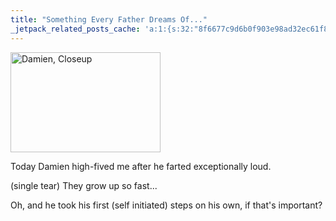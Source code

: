 ```yaml
---
title: "Something Every Father Dreams Of..."
_jetpack_related_posts_cache: 'a:1:{s:32:"8f6677c9d6b0f903e98ad32ec61f8deb";a:2:{s:7:"expires";i:1520421081;s:7:"payload";a:3:{i:0;a:1:{s:2:"id";i:228;}i:1;a:1:{s:2:"id";i:196;}i:2;a:1:{s:2:"id";i:222;}}}}'
---
```

<p><a href="http://www.flickr.com/photos/lemon/2807750120/" class="tt-flickr tt-flickr-Small"><img src="http://farm4.static.flickr.com/3083/2807750120_488f549500_m.jpg" alt="Damien, Closeup" width="240" height="160" border="0" /></a></p>
<p>Today Damien high-fived me after he farted exceptionally loud.</p>
<p>(single tear)  They grow up so fast...</p>
<p>Oh, and he took his first (self initiated) steps on his own, if that's important?</p>
